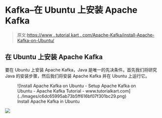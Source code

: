 # Kafka–在 Ubuntu 上安装 Apache Kafka

> 原文:[https://www . tutorial kart . com/Apache-Kafka/install-Apache-Kafka-on-Ubuntu/](https://www.tutorialkart.com/apache-kafka/install-apache-kafka-on-ubuntu/)

## 在 Ubuntu 上安装 Apache Kafka

要在 Ubuntu 上安装 Apache Kafka，Java 是唯一的先决条件。首先我们将研究 Java 的安装步骤，然后我们将安装 Apache Kafka 并在 Ubuntu 上运行它。

<figure class="aligncenter">![Install Apache Kafka on Ubuntu - Setup Apache Kafka on Ubuntu - Apache Kafka Tutorial - www.tutorialkart.com](../Images/c6dc65995ab73b5ff616bf07f301bc29.png)

<figcaption>Install Apache Kafka in Ubuntu</figcaption>

</figure>

[![](../Images/925da31b32d6bc3827932f6c8afb11bb.png)](https://www.tutorialkart.com/)